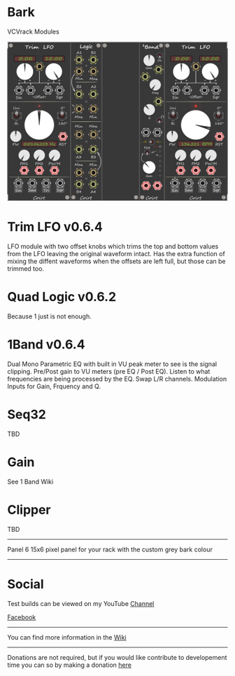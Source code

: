# Bark
VCVrack Modules

![pack](image/splash.jpg)


# Trim LFO v0.6.4
LFO module with two offset knobs which trims the top and bottom values from the LFO leaving the original waveform intact. Has the extra function of mixing the diffent waveforms when the offsets are left full, but those can be trimmed too. 

# Quad Logic v0.6.2
Because 1 just is not enough.

# 1Band v0.6.4
Dual Mono Parametric EQ with built in VU peak meter to see is the signal clipping. Pre/Post gain to VU meters (pre EQ / Post EQ). Listen to what frequencies are being processed by the EQ. Swap L/R channels. Modulation Inputs for Gain, Frquency and Q.

# Seq32
TBD

# Gain
See 1 Band Wiki

# Clipper
TBD

---------
Panel 6
15x6 pixel panel for your rack with the custom grey bark colour

---------
# Social
Test builds can be viewed on my YouTube [Channel](https://www.youtube.com/channel/UCgXuIsOMqlTLbuXRaUjBWuA/featured?view_as=subscriber)

[Facebook](https://www.facebook.com/phil.golden.5070)



--------

You can find more information in the [Wiki](https://github.com/Coirt/Bark/wiki)

--------
Donations are not required, but if you would like contribute to developement time you can so by making a donation [here](https://www.paypal.me/philgolden)

